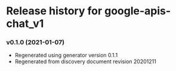 # Release history for google-apis-chat_v1

### v0.1.0 (2021-01-07)

* Regenerated using generator version 0.1.1
* Regenerated from discovery document revision 20201211

